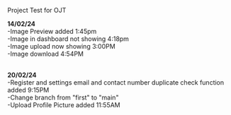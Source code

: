 Project Test for OJT

<b>14/02/24</b><br>
-Image Preview added 1:45pm<br>
-Image in dashboard not showing 4:18pm<br>
-Image upload now showing 3:00PM<br>
-Image download 4:54PM<br><br>

<b>20/02/24</b><br>
-Register and settings email and contact number duplicate check function added 9:15PM <br>
-Change branch from "first" to "main"<br>
-Upload Profile Picture added 11:55AM <br>